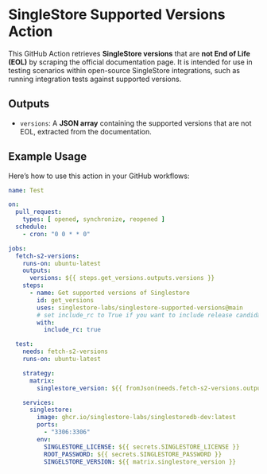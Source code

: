 # SingleStore Supported Versions Action

This GitHub Action retrieves **SingleStore versions** that are **not End of Life (EOL)** by scraping the official
documentation page. It is intended for use in testing scenarios within open-source SingleStore integrations,
such as running integration tests against supported versions.

## Outputs

- `versions`: A **JSON array** containing the supported versions that are not EOL, extracted from the documentation.

## Example Usage

Here’s how to use this action in your GitHub workflows:

```yaml
name: Test

on:
  pull_request:
    types: [ opened, synchronize, reopened ]
  schedule:
    - cron: "0 0 * * 0"

jobs:
  fetch-s2-versions:
    runs-on: ubuntu-latest
    outputs:
      versions: ${{ steps.get_versions.outputs.versions }}
    steps:
      - name: Get supported versions of Singlestore
        id: get_versions
        uses: singlestore-labs/singlestore-supported-versions@main
        # set include_rc to True if you want to include release candidates to the list 
        with:
          include_rc: true

  test:
    needs: fetch-s2-versions
    runs-on: ubuntu-latest

    strategy:
      matrix:
        singlestore_version: ${{ fromJson(needs.fetch-s2-versions.outputs.versions) }}

    services:
      singlestore:
        image: ghcr.io/singlestore-labs/singlestoredb-dev:latest
        ports:
          - "3306:3306"
        env:
          SINGLESTORE_LICENSE: ${{ secrets.SINGLESTORE_LICENSE }}
          ROOT_PASSWORD: ${{ secrets.SINGLESTORE_PASSWORD }}
          SINGELSTORE_VERSION: ${{ matrix.singlestore_version }}
```
